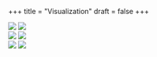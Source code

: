 +++
title = "Visualization"
draft = false
+++

<div class="visual_row">
  <img src="./anim/6.svg"></img>&nbsp;<img src="./anim/8.svg"></img>
</div>

<div class="visual_row">
  <img src="./anim/11.svg"></img>&nbsp;<img src="./anim/18.svg"></img>
</div>

<div class="visual_row">
  <img src="./anim/25.svg"></img>&nbsp;<img src="./anim/32.svg"></img>
</div>
